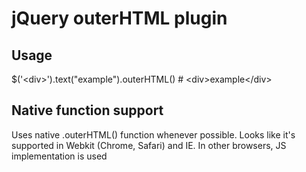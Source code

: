 jQuery outerHTML plugin
=============

Usage
------------
  
  $('&lt;div&gt;').text("example").outerHTML() # &lt;div&gt;example&lt;/div&gt;

Native function support
------------
Uses native .outerHTML() function whenever possible. Looks like it's supported in Webkit (Chrome, Safari) and IE. In other browsers, JS implementation is used  

